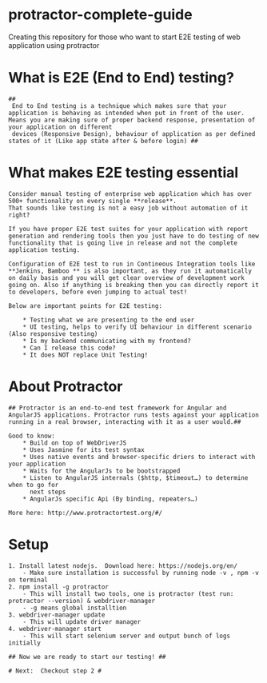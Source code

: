 # protractor-complete-guide #
Creating this repository for those who want to start E2E testing of web application using protractor

# What is E2E (End to End) testing? #

    ##
     End to End testing is a technique which makes sure that your application is behaving as intended when put in front of the user. Means you are making sure of proper backend response, presentation of your application on different
     devices (Responsive Design), behaviour of application as per defined states of it (Like app state after & before login) ##
# What makes E2E testing essential #

    Consider manual testing of enterprise web application which has over 500+ functionality on every single **release**.
    That sounds like testing is not a easy job without automation of it right?

    If you have proper E2E test suites for your application with report generation and rendering tools then you just have to do testing of new functionality that is going live in release and not the complete application testing.

    Configuration of E2E test to run in Contineous Integration tools like **Jenkins, Bamboo ** is also important, as they run it automatically on daily basis and you will get clear overview of development work going on. Also if anything is breaking then you can directly report it to developers, before even jumping to actual test!

    Below are important points for E2E testing: 
        
        * Testing what we are presenting to the end user
        * UI testing, helps to verify UI behaviour in different scenario (Also responsive testing)
        * Is my backend communicating with my frontend?
        * Can I release this code?
        * It does NOT replace Unit Testing!

# About Protractor #

    ## Protractor is an end-to-end test framework for Angular and AngularJS applications. Protractor runs tests against your application running in a real browser, interacting with it as a user would.##

    Good to know:
        * Build on top of WebDriverJS
        * Uses Jasmine for its test syntax
        * Uses native events and browser-specific driers to interact with your application
        * Waits for the AngularJs to be bootstrapped
        * Listen to AngularJS internals ($http, $timeout…) to determine when to go for
          next steps
        * AngularJs specific Api (By binding, repeaters…)

    More here: http://www.protractortest.org/#/
# Setup #

    1. Install latest nodejs.  Download here: https://nodejs.org/en/
        - Make sure installation is successful by running node -v , npm -v on terminal
    2. npm install -g protractor
        - This will install two tools, one is protractor (test run: protractor --version) & webdriver-manager
        - -g means global installtion
    3. webdriver-manager update
        - This will update driver manager
    4. webdriver-manager start
        - This will start selenium server and output bunch of logs initially

    ## Now we are ready to start our testing! ##

    # Next:  Checkout step 2 #
    





